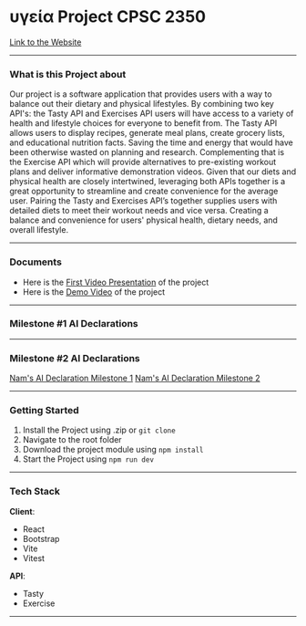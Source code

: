 # υγεία Project CPSC 2350

[Link to the Website](https://rainzhao01.github.io/2350_project/)

---

### What is this Project about

Our project is a software application that provides users with a way to balance out their dietary and physical lifestyles. By combining two key API's: the Tasty API and Exercises API users will have access to a variety of health and lifestyle choices for everyone to benefit from. The Tasty API allows users to display recipes, generate meal plans, create grocery lists, and educational nutrition facts. Saving the time and energy that would have been otherwise wasted on planning and research. Complementing that is the Exercise API which will provide alternatives to pre-existing workout plans and deliver informative demonstration videos. Given that our diets and physical health are closely intertwined, leveraging both APIs together is a great opportunity to streamline and create convenience for the average user. Pairing the Tasty and Exercises API’s together supplies users with detailed diets to meet their workout needs and vice versa. Creating a balance and convenience for users' physical health, dietary needs, and overall lifestyle.


---

### Documents


- Here is the [First Video Presentation](https://drive.google.com/file/d/1-6az5EgZI_E2YZrqIpppKqHQUYYn_22w/view) of the project
- Here is the [Demo Video](https://docs.google.com/file/d/1RawIesZ-vh9bvU_NsfwlZaRu9pcRmPKl/preview) of the project

---

### Milestone #1 AI Declarations

---

### Milestone #2 AI Declarations

[Nam's AI Declaration Milestone 1](AI_Declaration/M2_AI_Declatration_Nam_Le_100373942.pdf)
[Nam's AI Declaration Milestone 2](AI_Declaration/M1_AI_Declatration_Nam_Le_100373942.pdf)

---

### Getting Started

1. Install the Project using .zip or `git clone`
2. Navigate to the root folder
3. Download the project module using `npm install`
4. Start the Project using `npm run dev`
   
---

### Tech Stack

**Client**:

- React
- Bootstrap
- Vite
- Vitest

**API**:

- Tasty 
- Exercise

---
